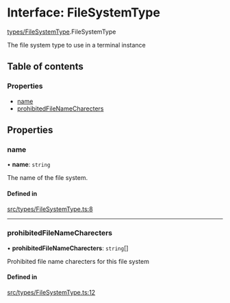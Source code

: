 # Interface: FileSystemType

[types/FileSystemType](../wiki/types.FileSystemType).FileSystemType

The file system type to use in a terminal instance

## Table of contents

### Properties

- [name](../wiki/types.FileSystemType.FileSystemType#name)
- [prohibitedFileNameCharecters](../wiki/types.FileSystemType.FileSystemType#prohibitedfilenamecharecters)

## Properties

### name

• **name**: `string`

The name of the file system.

#### Defined in

[src/types/FileSystemType.ts:8](https://github.com/LucEnden/unix-terminal-emulator/blob/604a97a/src/types/FileSystemType.ts#L8)

___

### prohibitedFileNameCharecters

• **prohibitedFileNameCharecters**: `string`[]

Prohibited file name charecters for this file system

#### Defined in

[src/types/FileSystemType.ts:12](https://github.com/LucEnden/unix-terminal-emulator/blob/604a97a/src/types/FileSystemType.ts#L12)
